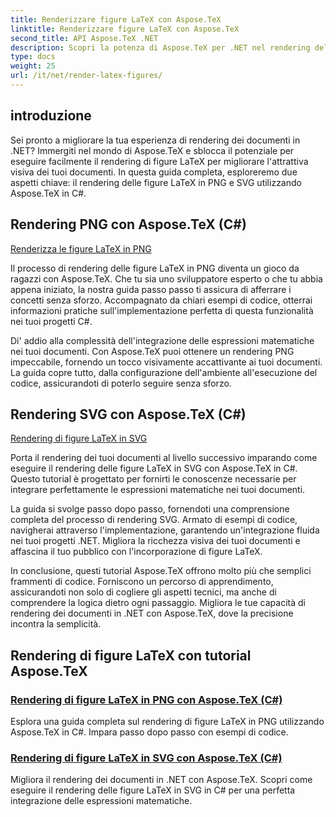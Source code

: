```yaml
---
title: Renderizzare figure LaTeX con Aspose.TeX
linktitle: Renderizzare figure LaTeX con Aspose.TeX
second_title: API Aspose.TeX .NET
description: Scopri la potenza di Aspose.TeX per .NET nel rendering delle figure LaTeX senza problemi. Guide dettagliate, esempi di codice e altro ancora per il rendering PNG e SVG in C#.
type: docs
weight: 25
url: /it/net/render-latex-figures/
---
```

## introduzione

Sei pronto a migliorare la tua esperienza di rendering dei documenti in .NET? Immergiti nel mondo di Aspose.TeX e sblocca il potenziale per eseguire facilmente il rendering di figure LaTeX per migliorare l'attrattiva visiva dei tuoi documenti. In questa guida completa, esploreremo due aspetti chiave: il rendering delle figure LaTeX in PNG e SVG utilizzando Aspose.TeX in C#.

## Rendering PNG con Aspose.TeX (C#)

[Renderizza le figure LaTeX in PNG](./png-latex-figure-renderer-csharp/)

Il processo di rendering delle figure LaTeX in PNG diventa un gioco da ragazzi con Aspose.TeX. Che tu sia uno sviluppatore esperto o che tu abbia appena iniziato, la nostra guida passo passo ti assicura di afferrare i concetti senza sforzo. Accompagnato da chiari esempi di codice, otterrai informazioni pratiche sull'implementazione perfetta di questa funzionalità nei tuoi progetti C#.

Di' addio alla complessità dell'integrazione delle espressioni matematiche nei tuoi documenti. Con Aspose.TeX puoi ottenere un rendering PNG impeccabile, fornendo un tocco visivamente accattivante ai tuoi documenti. La guida copre tutto, dalla configurazione dell'ambiente all'esecuzione del codice, assicurandoti di poterlo seguire senza sforzo.

## Rendering SVG con Aspose.TeX (C#)

[Rendering di figure LaTeX in SVG](./svg-latex-figure-renderer-csharp/)

Porta il rendering dei tuoi documenti al livello successivo imparando come eseguire il rendering delle figure LaTeX in SVG con Aspose.TeX in C#. Questo tutorial è progettato per fornirti le conoscenze necessarie per integrare perfettamente le espressioni matematiche nei tuoi documenti.

La guida si svolge passo dopo passo, fornendoti una comprensione completa del processo di rendering SVG. Armato di esempi di codice, navigherai attraverso l'implementazione, garantendo un'integrazione fluida nei tuoi progetti .NET. Migliora la ricchezza visiva dei tuoi documenti e affascina il tuo pubblico con l'incorporazione di figure LaTeX.

In conclusione, questi tutorial Aspose.TeX offrono molto più che semplici frammenti di codice. Forniscono un percorso di apprendimento, assicurandoti non solo di cogliere gli aspetti tecnici, ma anche di comprendere la logica dietro ogni passaggio. Migliora le tue capacità di rendering dei documenti in .NET con Aspose.TeX, dove la precisione incontra la semplicità.
## Rendering di figure LaTeX con tutorial Aspose.TeX
### [Rendering di figure LaTeX in PNG con Aspose.TeX (C#)](./png-latex-figure-renderer-csharp/)
Esplora una guida completa sul rendering di figure LaTeX in PNG utilizzando Aspose.TeX in C#. Impara passo dopo passo con esempi di codice.
### [Rendering di figure LaTeX in SVG con Aspose.TeX (C#)](./svg-latex-figure-renderer-csharp/)
Migliora il rendering dei documenti in .NET con Aspose.TeX. Scopri come eseguire il rendering delle figure LaTeX in SVG in C# per una perfetta integrazione delle espressioni matematiche.